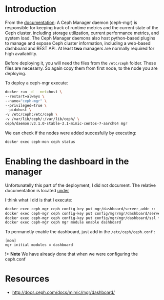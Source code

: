 # Introduction

From the [documentation](http://docs.ceph.com/docs/mimic/start/intro/):
A Ceph Manager daemon (ceph-mgr) is responsible for keeping track of 
runtime metrics and the current state of the Ceph cluster, including 
storage utilization, current performance metrics, and system load. The 
Ceph Manager daemons also host python-based plugins to manage and expose 
Ceph cluster information, including a web-based dashboard and REST API. 
At least **two** managers are normally required for high availability.


Before deploying it, you will need the files from the 
```/etc/ceph``` folder. These files are necesarry. So again copy 
them from first node, to the node you are deploying.

To deploy a ceph-mgr execute:

```bash
docker run -d --net=host \
--restart=always \
--name="ceph-mgr" \
--privileged=true \
--pid=host \
-v /etc/ceph:/etc/ceph \
-v /var/lib/ceph/:/var/lib/ceph/ \
ceph/daemon:v3.1.0-stable-3.1-mimic-centos-7-aarch64 mgr
```

We can check if the nodes were added succesfully by executing:

```bash
docker exec ceph-mon ceph status
```


# Enabling the dashboard in the manager

Unfortunatelly this part of the deployment, I did not document.
The relative documentation is located 
[under](http://docs.ceph.com/docs/mimic/mgr/dashboard/#enabling)


I think what I did is that I execute: 

```bash
docker exec ceph-mgr ceph config-key put mgr/dashboard/server_addr ::
docker exec ceph-mgr ceph config-key put config/mgr/mgr/dashboard/server_port 7000
docker exec ceph-mgr ceph config-key put config/mgr/mgr/dashboard/ssl false
docker exec ceph-mgr ceph mgr module enable dashboard
```

To permanetly enable the dashboard, just add in the 
```/etc/ceph/ceph.conf``` :


```
[mon]
mgr initial modules = dashboard
```

!> **Note** We have already done that when we were configuring the ceph.conf

# Resources

* http://docs.ceph.com/docs/mimic/mgr/dashboard/
